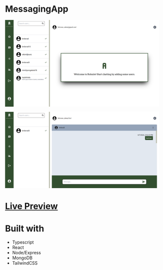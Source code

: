 # MessagingApp

![homepage](homepage.png)

![text](homepaeg2.png)

# <a href="https://messaging-jj3zhaxic-brdorads-projects.vercel.app">Live Preview</a>

# Built with
- Typescript
- React
- Node/Express
- MongoDB
- TailwindCSS 

